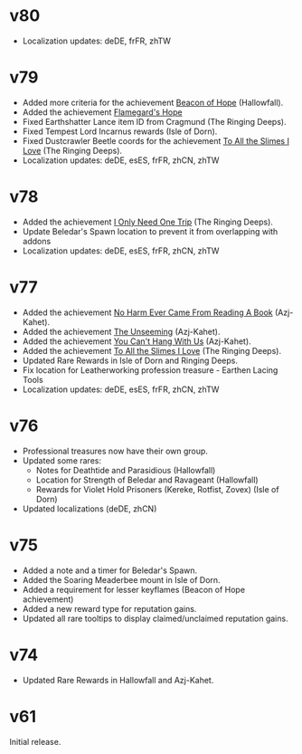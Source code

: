# v80

* Localization updates: deDE, frFR, zhTW

# v79

* Added more criteria for the achievement [Beacon of Hope](https://www.wowhead.com/achievement=40308) (Hallowfall).
* Added the achievement [Flamegard's Hope](https://www.wowhead.com/achievement=20594)
* Fixed Earthshatter Lance item ID from Cragmund (The Ringing Deeps).
* Fixed Tempest Lord Incarnus rewards (Isle of Dorn).
* Fixed Dustcrawler Beetle coords for the achievement [To All the Slimes I Love](https://www.wowhead.com/achievement=40475) (The Ringing Deeps).
* Localization updates: deDE, esES, frFR, zhCN, zhTW

# v78

* Added the achievement [I Only Need One Trip](https://www.wowhead.com/achievement=40623) (The Ringing Deeps).
* Update Beledar's Spawn location to prevent it from overlapping with addons
* Localization updates: deDE, esES, frFR, zhCN, zhTW

# v77

* Added the achievement [No Harm Ever Came From Reading A Book](https://www.wowhead.com/achievement=40632) (Azj-Kahet).
* Added the achievement [The Unseeming](https://www.wowhead.com/achievement=40633) (Azj-Kahet).
* Added the achievement [You Can't Hang With Us](https://www.wowhead.com/achievement=40634) (Azj-Kahet).
* Added the achievement [To All the Slimes I Love](https://www.wowhead.com/achievement=40475) (The Ringing Deeps).
* Updated Rare Rewards in Isle of Dorn and Ringing Deeps.
* Fix location for Leatherworking profession treasure - Earthen Lacing Tools
* Localization updates: deDE, esES, frFR, zhCN, zhTW

# v76

* Professional treasures now have their own group.
* Updated some rares:
  * Notes for Deathtide and Parasidious (Hallowfall)
  * Location for Strength of Beledar and Ravageant (Hallowfall)
  * Rewards for Violet Hold Prisoners (Kereke, Rotfist, Zovex) (Isle of Dorn)
* Updated localizations (deDE, zhCN)

# v75

* Added a note and a timer for Beledar's Spawn.
* Added the Soaring Meaderbee mount in Isle of Dorn.
* Added a requirement for lesser keyflames (Beacon of Hope achievement)
* Added a new reward type for reputation gains.
* Updated all rare tooltips to display claimed/unclaimed reputation gains.

# v74

* Updated Rare Rewards in Hallowfall and Azj-Kahet.

# v61

Initial release.
